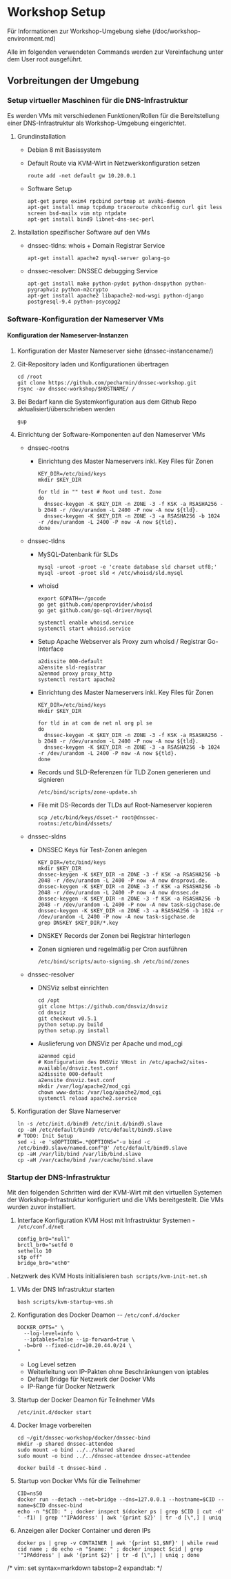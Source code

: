 # Workshop Setup

Für Informationen zur Workshop-Umgebung siehe (/doc/workshop-environment.md)

Alle im folgenden verwendeten Commands werden zur Vereinfachung unter dem User root ausgeführt.

## Vorbreitungen der Umgebung

### Setup virtueller Maschinen für die DNS-Infrastruktur

Es werden VMs mit verschiedenen Funktionen/Rollen für die Bereitstellung einer DNS-Infrastruktur als Workshop-Umgebung eingerichtet.

1. Grundinstallation
   * Debian 8 mit Basissystem

   * Default Route via KVM-Wirt in Netzwerkkonfiguration setzen
        ```
        route add -net default gw 10.20.0.1
        ```

   * Software Setup
        ```
        apt-get purge exim4 rpcbind portmap at avahi-daemon
        apt-get install nmap tcpdump traceroute chkconfig curl git less screen bsd-mailx vim ntp ntpdate
        apt-get install bind9 libnet-dns-sec-perl
        ```

1. Installation spezifischer Software auf den VMs
   * dnssec-tldns: whois + Domain Registrar Service
        ```
        apt-get install apache2 mysql-server golang-go
        ```

   * dnssec-resolver: DNSSEC debugging Service
        ```
        apt-get install make python-pydot python-dnspython python-pygraphviz python-m2crypto
        apt-get install apache2 libapache2-mod-wsgi python-django postgresql-9.4 python-psycopg2
        ```


### Software-Konfiguration der Nameserver VMs

#### Konfiguration der Nameserver-Instanzen
1. Konfiguration der Master Nameserver
    siehe (dnssec-instancename/)

1. Git-Repository laden und Konfigurationen übertragen
    ```
    cd /root
    git clone https://github.com/pecharmin/dnssec-workshop.git
    rsync -av dnssec-workshop/$HOSTNAME/ /
    ```

1. Bei Bedarf kann die Systemkonfiguration aus dem Github Repo aktualisiert/überschrieben werden
    ```
    gup
    ```


1. Einrichtung der Software-Komponenten auf den Nameserver VMs
   * dnssec-rootns
     * Einrichtung des Master Nameservers inkl. Key Files für Zonen
        ```
        KEY_DIR=/etc/bind/keys
        mkdir $KEY_DIR

        for tld in "" test # Root und test. Zone
        do
          dnssec-keygen -K $KEY_DIR -n ZONE -3 -f KSK -a RSASHA256 -b 2048 -r /dev/urandom -L 2400 -P now -A now ${tld}.
          dnssec-keygen -K $KEY_DIR -n ZONE -3 -a RSASHA256 -b 1024 -r /dev/urandom -L 2400 -P now -A now ${tld}.
        done
        ```

   * dnssec-tldns
     * MySQL-Datenbank für SLDs
        ```
        mysql -uroot -proot -e 'create database sld charset utf8;'
        mysql -uroot -proot sld < /etc/whoisd/sld.mysql
        ```

     * whoisd
        ```
        export GOPATH=~/gocode
        go get github.com/openprovider/whoisd
        go get github.com/go-sql-driver/mysql

        systemctl enable whoisd.service
        systemctl start whoisd.service
        ```

     * Setup Apache Webserver als Proxy zum whoisd / Registrar Go-Interface
        ```
        a2dissite 000-default
        a2ensite sld-registrar
        a2enmod proxy proxy_http
        systemctl restart apache2
        ```

     * Einrichtung des Master Nameservers inkl. Key Files für Zonen
        ```
        KEY_DIR=/etc/bind/keys
        mkdir $KEY_DIR
        
        for tld in at com de net nl org pl se
        do
          dnssec-keygen -K $KEY_DIR -n ZONE -3 -f KSK -a RSASHA256 -b 2048 -r /dev/urandom -L 2400 -P now -A now ${tld}.
          dnssec-keygen -K $KEY_DIR -n ZONE -3 -a RSASHA256 -b 1024 -r /dev/urandom -L 2400 -P now -A now ${tld}.
        done
        ```

     * Records und SLD-Referenzen für TLD Zonen generieren und signieren
        ```
        /etc/bind/scripts/zone-update.sh
        ```

     * File mit DS-Records der TLDs auf Root-Nameserver kopieren
        ```
        scp /etc/bind/keys/dsset-* root@dnssec-rootns:/etc/bind/dssets/
        ```

   * dnssec-sldns

     * DNSSEC Keys für Test-Zonen anlegen
        ```
        KEY_DIR=/etc/bind/keys
        mkdir $KEY_DIR
        dnssec-keygen -K $KEY_DIR -n ZONE -3 -f KSK -a RSASHA256 -b 2048 -r /dev/urandom -L 2400 -P now -A now dnsprovi.de.
        dnssec-keygen -K $KEY_DIR -n ZONE -3 -f KSK -a RSASHA256 -b 2048 -r /dev/urandom -L 2400 -P now -A now dnssec.de
        dnssec-keygen -K $KEY_DIR -n ZONE -3 -f KSK -a RSASHA256 -b 2048 -r /dev/urandom -L 2400 -P now -A now task-sigchase.de
        dnssec-keygen -K $KEY_DIR -n ZONE -3 -a RSASHA256 -b 1024 -r /dev/urandom -L 2400 -P now -A now task-sigchase.de
        grep DNSKEY $KEY_DIR/*.key
        ```

     * DNSKEY Records der Zonen bei Registrar hinterlegen

     * Zonen signieren und regelmäßig per Cron ausführen
        ```
        /etc/bind/scripts/auto-signing.sh /etc/bind/zones
        ```

   * dnssec-resolver

     * DNSViz selbst einrichten
        ```
        cd /opt
        git clone https://github.com/dnsviz/dnsviz
        cd dnsviz
        git checkout v0.5.1
        python setup.py build
        python setup.py install
        ```

      * Auslieferung von DNSViz per Apache und mod_cgi
        ```
        a2enmod cgid
        # Konfiguration des DNSViz VHost in /etc/apache2/sites-available/dnsviz.test.conf
        a2dissite 000-default
        a2ensite dnsviz.test.conf
        mkdir /var/log/apache2/mod_cgi
        chown www-data: /var/log/apache2/mod_cgi
        systemctl reload apache2.service
        ```

1. Konfiguration der Slave Nameserver
    ```
    ln -s /etc/init.d/bind9 /etc/init.d/bind9.slave
    cp -aH /etc/default/bind9 /etc/default/bind9.slave
    # TODO: Init Setup
    sed -i -e 's@OPTIONS=.*@OPTIONS="-u bind -c /etc/bind9.slave/named.conf"@' /etc/default/bind9.slave
    cp -aH /var/lib/bind /var/lib/bind.slave
    cp -aH /var/cache/bind /var/cache/bind.slave
    ```


### Startup der DNS-Infrastruktur

Mit den folgenden Schritten wird der KVM-Wirt mit den virtuellen Systemen der Workshop-Infrastruktur konfiguriert und die VMs bereitgestellt. Die VMs wurden zuvor installiert.

1. Interface Konfiguration KVM Host mit Infrastruktur Systemen - `/etc/conf.d/net`
    ```
    config_br0="null"
    brctl_br0="setfd 0
    sethello 10
    stp off"
    bridge_br0="eth0"
    ```

. Netzwerk des KVM Hosts initialisieren
    ```
    bash scripts/kvm-init-net.sh
    ```

1. VMs der DNS Infrastruktur starten
    ```
    bash scripts/kvm-startup-vms.sh
    ```

1. Konfiguration des Docker Deamon -- `/etc/conf.d/docker`
    ```
    DOCKER_OPTS=" \
      --log-level=info \
      --iptables=false --ip-forward=true \
      -b=br0 --fixed-cidr=10.20.44.0/24 \
    "
    ```

    * Log Level setzen
    * Weiterleitung von IP-Pakten ohne Beschränkungen von iptables
    * Default Bridge für Netzwerk der Docker VMs
    * IP-Range für Docker Netzwerk


1. Startup der Docker Deamon für Teilnehmer VMs
    ```
    /etc/init.d/docker start
    ```

1. Docker Image vorbereiten
    ```
    cd ~/git/dnssec-workshop/docker/dnssec-bind
    mkdir -p shared dnssec-attendee
    sudo mount -o bind ../../shared shared
    sudo mount -o bind ../../dnssec-attendee dnssec-attendee

    docker build -t dnssec-bind .
    ```

1. Startup von Docker VMs für die Teilnehmer
    ```
    CID=ns50
    docker run --detach --net=bridge --dns=127.0.0.1 --hostname=$CID --name=$CID dnssec-bind
    echo -n "$CID: " ; docker inspect $(docker ps | grep $CID | cut -d' ' -f1) | grep '"IPAddress' | awk '{print $2}' | tr -d [\",] | uniq
    ```

1. Anzeigen aller Docker Container und deren IPs
    ```
    docker ps | grep -v CONTAINER | awk '{print $1,$NF}' | while read cid name ; do echo -n "$name: " ; docker inspect $cid | grep '"IPAddress' | awk '{print $2}' | tr -d [\",] | uniq ; done
    ```


/* vim: set syntax=markdown tabstop=2 expandtab: */
